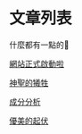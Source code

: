 # 文章列表

什麼都有一點的🥳

[網站正式啟動啦](_posts/2025-02-22-my-first-post.md)

[神聖的犧牲](_posts/2025-2-22-crime.md)

[成分分析](_posts/2025-2-22-predict.md)

[優美的起伏](_posts/2025-2-23-wave.md)
